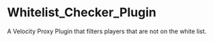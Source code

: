 # Whitelist_Checker_Plugin
A Velocity Proxy Plugin that filters players that are not on the white list.
